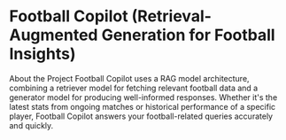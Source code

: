 # Football Copilot (Retrieval-Augmented Generation for Football Insights)

About the Project
Football Copilot uses a RAG model architecture, combining a retriever model for fetching relevant football data and a generator model for producing well-informed responses. Whether it's the latest stats from ongoing matches or historical performance of a specific player, Football Copilot answers your football-related queries accurately and quickly.
